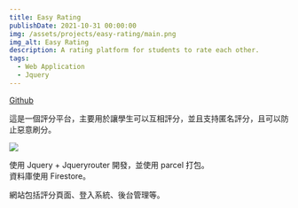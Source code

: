 ```yaml
---
title: Easy Rating
publishDate: 2021-10-31 00:00:00
img: /assets/projects/easy-rating/main.png
img_alt: Easy Rating
description: A rating platform for students to rate each other.
tags: 
  - Web Application
  - Jquery
---
```


<a href="https://github.com/jimmyhealer/easyrating" target="_blank">Github</a>

這是一個評分平台，主要用於讓學生可以互相評分，並且支持匿名評分，且可以防止惡意刷分。

![](/assets/projects/easy-rating/easyrating2.png)

使用 Jquery + Jqueryrouter 開發，並使用 parcel 打包。\
資料庫使用 Firestore。

網站包括評分頁面、登入系統、後台管理等。